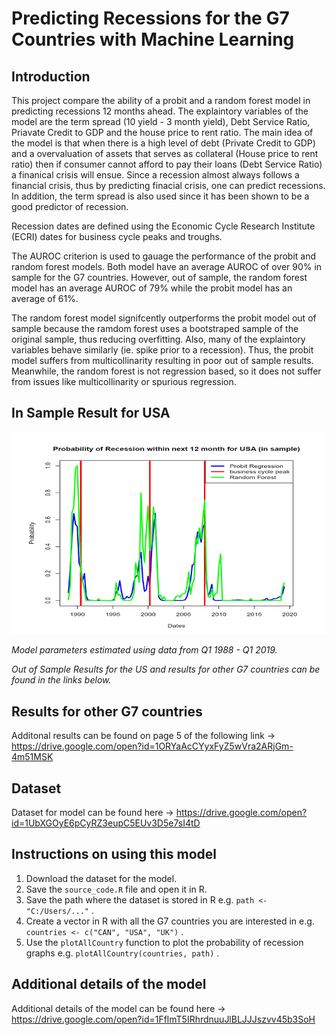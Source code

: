 # Predicting Recessions for the G7 Countries with Machine Learning #

## Introduction ##

This project compare the ability of a probit and a random forest model in predicting recessions 12 months ahead. The explaintory variables of the model are the term spread (10 yield - 3 month yield), Debt Service Ratio, Priavate Credit to GDP and the house price to rent ratio. The main idea of the model is that when there is a high level of debt (Private Credit to GDP) and a overvaluation of assets that serves as collateral (House price to rent ratio) then if consumer cannot afford to pay their loans (Debt Service Ratio) a finanical crisis will ensue. Since a recession almost always follows a financial crisis, thus by predicting finacial crisis, one can predict recessions. In addition, the term spread is also used since it has been shown to be a good predictor of recession.

Recession dates are defined using the Economic Cycle Research Institute (ECRI) dates for business cycle peaks and troughs.

The AUROC criterion is used to gauage the performance of the probit and random forest models. Both model have an average AUROC of over 90% in sample for the G7 countries. However, out of sample, the random forest model has an average AUROC of 79% while the probit model has an average of 61%.

The random forest model signifcently outperforms the probit model out of sample because the ramdom forest uses a bootstraped sample of the original sample, thus reducing overfitting. Also, many of the explaintory variables behave similarly (ie. spike prior to a recession). Thus, the probit model suffers from multicollinarity resulting in poor out of sample results. Meanwhile, the random forest is not regression based, so it does not suffer from issues like multicollinarity or spurious regression.  

## In Sample Result for USA ##

![plot](https://github.com/xiaoli321/Predict_Recessions/blob/master/images/image.png?raw=true)

_Model parameters estimated using data from Q1 1988 - Q1 2019._

_Out of Sample Results for the US and results for other G7 countries can be found in the links below._

## Results for other G7 countries ##

Additonal results can be found on page 5 of the following link -> https://drive.google.com/open?id=1ORYaAcCYyxFyZ5wVra2ARjGm-4m51MSK

## Dataset ##
Dataset for model can be found here -> https://drive.google.com/open?id=1UbXGOyE6pCyRZ3eupC5EUv3D5e7sI4tD

## Instructions on using this model ##

1. Download the dataset for the model.
2. Save the `source_code.R` file and open it in R.
3. Save the path where the dataset is stored in R e.g. `path <- "C:/Users/..."` .
4. Create a vector in R with all the G7 countries you are interested in e.g. `countries <- c("CAN", "USA", "UK")` .
5. Use the `plotAllCountry` function to plot the probability of recession graphs e.g. `plotAllCountry(countries, path)` .

## Additional details of the model ##
Additional details of the model can be found here -> https://drive.google.com/open?id=1FflmT5IRhrdnuuJlBLJJJszvv45b3SoH



